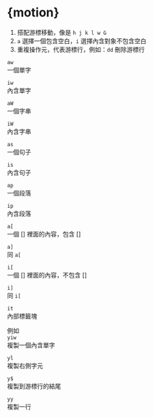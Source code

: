 # {motion}

1. 搭配游標移動，像是 `h j k l w G`
2. `a` 選擇一個包含空白，`i` 選擇內含對象不包含空白
3. 重複操作元，代表游標行，例如：`dd` 刪除游標行

`aw`  
一個單字

`iw`  
內含單字

`aW`  
一個字串

`iW`  
內含字串

`as`  
一個句子

`is`  
內含句子

`ap`  
一個段落

`ip`  
內含段落

`a[`  
 一個 \[\] 裡面的內容，包含 \[\]

`a]`  
同 `a[`

`i[`  
一個 \[\] 裡面的內容，不包含 \[\]

`i]`   
同 `i[`

`it`  
內部標籤塊

例如  
`yiw`  
複製一個內含單字

`yl`  
複製右側字元

`y$`  
複製到游標行的結尾

`yy`  
複製一行

